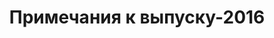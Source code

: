 ﻿---
title: Примечания к выпуску-2016
type: docs
weight: 50
url: /ru/net/release-notes-2016/
description: Примечания к выпуску Aspose.3D, выпущенные в 2016 году.
---
